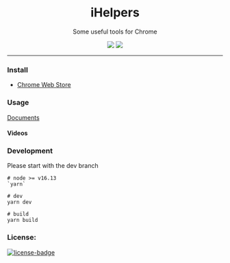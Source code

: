 <h1 align="center">iHelpers</h1>
<p align="center">Some useful tools for Chrome</p>
<p align="center">
   <a href="https://github.com/solobat/iHelpers/releases"><img src="https://img.shields.io/badge/lastest_version-1.7.3-blue.svg"></a>
   <a target="_blank" href="https://chrome.google.com/webstore/detail/ihelpers/hcnekoladldejmeindnhpjkfhjadcick"><img src="https://img.shields.io/badge/download-_chrome_webstore-brightgreen.svg"></a>
</p>

***

### Install
- [Chrome Web Store](https://chrome.google.com/webstore/detail/ihelpers/hcnekoladldejmeindnhpjkfhjadcick)

### Usage
[Documents](https://const.app/iHelpers/index.html)

#### Videos


### Development
Please start with the dev branch
````
# node >= v16.13
`yarn`

# dev
yarn dev

# build
yarn build
````

### License:
[![license-badge]][license-link]

<!-- Link -->
[version-badge]:    https://img.shields.io/badge/lastest_version-1.6.0-blue.svg
[version-link]:     https://github.com/solobat/iHelpers
[chrome-badge]:     https://img.shields.io/badge/download-_chrome_webstore-brightgreen.svg
[offline-badge]:    https://img.shields.io/badge/download-_crx-brightgreen.svg
[license-badge]:    https://img.shields.io/github/license/mashape/apistatus.svg
[license-link]:     https://opensource.org/licenses/MIT
